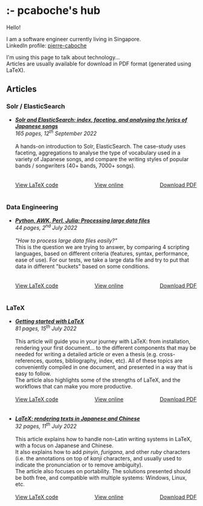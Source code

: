 <style>
my-cont { 
    display: flex; 
    justify-content:space-between; 
    witdh:100%" 
}
</style>


# :- pcaboche's hub

Hello!

I am a software engineer currently living in Singapore. <br>
LinkedIn profile: [pierre-caboche](https://www.linkedin.com/in/pierre-caboche/)


I'm using this page to talk about technology... <br>
Articles are usually available for download in PDF format (generated using LaTeX).


## Articles

### Solr / ElasticSearch

<ul>
    <li>
    <a id="python-awk-perl-julia" href="https://github.com/pcaboche/article/blob/main/en/solr-elasticsearch/solr-analysing-lyrics/solr-analysing-lyrics.pdf"><b><i>Solr and ElasticSearch: index, faceting, and analysing the lyrics of Japanese songs</i></b></a><br>
    <i>165 pages, 12<sup>th</sup> September 2022</i><br>
    <br>
    A hands-on introduction to Solr, ElasticSearch. The case-study uses faceting, aggregations to analyse the type of vocabulary used in a variety of Japanese songs, and compare the writing styles of popular bands / songwriters (40+ bands, 7000+ songs).<br>
    <br>
    <br>
    <my-cont>
    <span>
    <a href='https://github.com/pcaboche/article/tree/main/en/solr-elasticsearch/solr-analysing-lyrics/'>View LaTeX code</a>
    </span>
    <span>
    <a href='https://github.com/pcaboche/article/blob/main/en/solr-elasticsearch/solr-analysing-lyrics/solr-analysing-lyrics.pdf'>View online</a>
    </span>
    <span>
    <a href='https://github.com/pcaboche/article/raw/main/en/solr-elasticsearch/solr-analysing-lyrics/solr-analysing-lyrics.pdf'>Download PDF</a>
    </span>
    </my-cont><br>
    </li>
</ul>

### Data Engineering

<ul>
    <li>
    <a id="python-awk-perl-julia" href="https://github.com/pcaboche/article/blob/main/en/data-engineering/python-awk-perl-julia/python-awk-perl-julia.pdf"><b><i>Python, AWK, Perl, Julia: Processing large data files</i></b></a><br>
    <i>44 pages, 2<sup>nd</sup> July 2022</i><br>
    <br>
    <i>"How to process large data files easily?"</i><br>
    This is the question we are trying to answer, by comparing 4 scripting languages, based on different criteria (features, syntax, performance, ease of use).
    For our tests, we take a large data file and try to put that data in different "buckets" based on some conditions.<br>
    <br>
    <br>
    <my-cont>
    <span>
    <a href='https://github.com/pcaboche/article/tree/main/en/data-engineering/python-awk-perl-julia'>View LaTeX code</a>
    </span>
    <span>
    <a href='https://github.com/pcaboche/article/blob/main/en/data-engineering/python-awk-perl-julia/python-awk-perl-julia.pdf'>View online</a>
    </span>
    <span>
    <a href='https://github.com/pcaboche/article/raw/main/en/data-engineering/python-awk-perl-julia/python-awk-perl-julia.pdf'>Download PDF</a>
    </span>
    </my-cont><br>
    </li>
</ul>


### LaTeX

<ul>
    <li>
    <a id="getting-started-with-latex" href="https://github.com/pcaboche/article/blob/main/en/latex/getting-started-with-latex/getting-started-with-latex.pdf"><b><i>Getting started with LaTeX</i></b></a><br>
    <i>81 pages, 15<sup>th</sup> July 2022</i><br>
    <br>
    This article will guide you in your journey with LaTeX: from installation, rendering your first document... to the different components that may be needed for writing a detailed article or even a thesis (e.g. cross-references, quotes, bibliography, index, etc).
    All of these topics are conveniently compiled in one document, and presented in a way that is easy to follow. <br>
    The article also highlights some of the strengths of LaTeX, and the workflows that can make you more productive.<br>
    <br>
    <my-cont>
    <span>
    <a href='https://github.com/pcaboche/article/tree/main/en/latex/getting-started-with-latex'>View LaTeX code</a>
    </span>
    <span>
    <a href='https://github.com/pcaboche/article/blob/main/en/latex/getting-started-with-latex/getting-started-with-latex.pdf'>View online</a>
    </span>
    <span>
    <a href='https://github.com/pcaboche/article/raw/main/en/latex/getting-started-with-latex/getting-started-with-latex.pdf'>Download PDF</a>
    </span>
    </my-cont><br><br>
    </li>
    <li>
    <a id="latex-cjk-ruby" href="https://github.com/pcaboche/article/blob/main/en/latex/CJK-pinyin-furigana/latex-CJK-pinyin-furigana.pdf"><b><i>LaTeX: rendering texts in Japanese and Chinese</i></b></a><br>
    <i>32 pages, 11<sup>th</sup> July 2022</i><br>
    <br>
    This article explains how to handle non-Latin writing systems in LaTeX, with a focus on Japanese and Chinese.<br>
    It also explains how to add <i>pinyin</i>, <i>furigana</i>, and other <i>ruby</i> characters (i.e. the annotations on top of <i>kanji</i> characters, and usually used to indicate the pronunciation or to remove ambiguity). <br>
    The article also focuses on portability. The solutions presented should be both free, and compatible with multiple systems: Windows, Linux, etc.
    <br><br>
    <my-cont>
    <span>
    <a href='https://github.com/pcaboche/article/tree/main/en/latex/CJK-pinyin-furigana'>View LaTeX code</a>
    </span>
    <span>
    <a href='https://github.com/pcaboche/article/blob/main/en/latex/CJK-pinyin-furigana/latex-CJK-pinyin-furigana.pdf'>View online</a>
    </span>
    <span>
    <a href='https://github.com/pcaboche/article/raw/main/en/latex/CJK-pinyin-furigana/latex-CJK-pinyin-furigana.pdf'>Download PDF</a>
    </span>
    </my-cont><br>
    </li>    
</ul>

